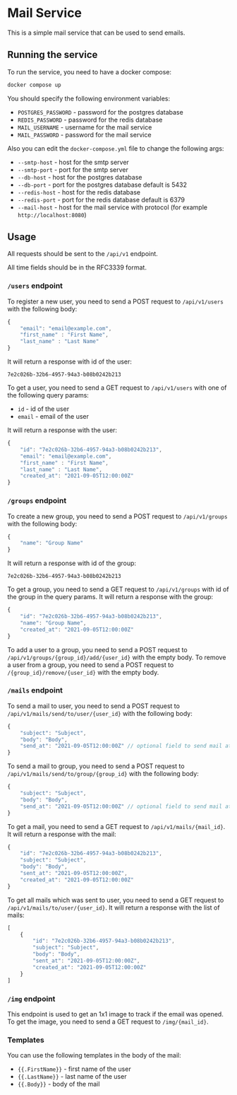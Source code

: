 # Mail Service

This is a simple mail service that can be used to send emails.

## Running the service

To run the service, you need to have a docker compose:
```bash
docker compose up
```

You should specify the following environment variables:
- `POSTGRES_PASSWORD` - password for the postgres database
- `REDIS_PASSWORD` - password for the redis database
- `MAIL_USERNAME` - username for the mail service
- `MAIL_PASSWORD` - password for the mail service

Also you can edit the `docker-compose.yml` file to change the following args:
- `--smtp-host` - host for the smtp server
- `--smtp-port` - port for the smtp server
- `--db-host` - host for the postgres database
- `--db-port` - port for the postgres database default is 5432
- `--redis-host` - host for the redis database
- `--redis-port` - port for the redis database default is 6379
- `--mail-host` - host for the mail service with protocol (for example `http://localhost:8080`)

## Usage

All requests should be sent to the `/api/v1` endpoint.

All time fields should be in the RFC3339 format.

### `/users` endpoint
To register a new user, you need to send a POST request to `/api/v1/users` with the following body:
```js
{
    "email": "email@example.com",
    "first_name" : "First Name",
    "last_name" : "Last Name"
}
```
It will return a response with id of the user:
```
7e2c026b-32b6-4957-94a3-b08b0242b213
```

To get a user, you need to send a GET request to `/api/v1/users` with one of the following query params:
- `id` - id of the user
- `email` - email of the user

It will return a response with the user:
```js
{
    "id": "7e2c026b-32b6-4957-94a3-b08b0242b213",
    "email": "email@example.com",
    "first_name" : "First Name",
    "last_name" : "Last Name",
    "created_at": "2021-09-05T12:00:00Z"
}
```

### `/groups` endpoint

To create a new group, you need to send a POST request to `/api/v1/groups` with the following body:
```js
{
    "name": "Group Name"
}
```

It will return a response with id of the group:
```
7e2c026b-32b6-4957-94a3-b08b0242b213
```

To get a group, you need to send a GET request to `/api/v1/groups` with id of the group in the query params. It will return a response with the group:
```js
{
    "id": "7e2c026b-32b6-4957-94a3-b08b0242b213",
    "name": "Group Name",
    "created_at": "2021-09-05T12:00:00Z"
}
```

To add a user to a group, you need to send a POST request to `/api/v1/groups/{group_id}/add/{user_id}` with the empty body.
To remove a user from a group, you need to send a POST request to `/{group_id}/remove/{user_id}` with the empty body.

### `/mails` endpoint

To send a mail to user, you need to send a POST request to `/api/v1/mails/send/to/user/{user_id}` with the following body:
```js
{
    "subject": "Subject",
    "body": "Body",
    "send_at": "2021-09-05T12:00:00Z" // optional field to send mail at a specific time
}
```

To send a mail to group, you need to send a POST request to `/api/v1/mails/send/to/group/{group_id}` with the following body:
```js
{
    "subject": "Subject",
    "body": "Body",
    "send_at": "2021-09-05T12:00:00Z" // optional field to send mail at a specific time
}
```

To get a mail, you need to send a GET request to `/api/v1/mails/{mail_id}`. It will return a response with the mail:
```js
{
    "id": "7e2c026b-32b6-4957-94a3-b08b0242b213",
    "subject": "Subject",
    "body": "Body",
    "sent_at": "2021-09-05T12:00:00Z",
    "created_at": "2021-09-05T12:00:00Z"
}
```

To get all mails which was sent to user, you need to send a GET request to `/api/v1/mails/to/user/{user_id}`. It will return a response with the list of mails:
```js
[
    {
        "id": "7e2c026b-32b6-4957-94a3-b08b0242b213",
        "subject": "Subject",
        "body": "Body",
        "sent_at": "2021-09-05T12:00:00Z",
        "created_at": "2021-09-05T12:00:00Z"
    }
]
```

### `/img` endpoint

This endpoint is used to get an 1x1 image to track if the email was opened. To get the image, you need to send a GET request to `/img/{mail_id}`.

### Templates

You can use the following templates in the body of the mail:
- `{{.FirstName}}` - first name of the user
- `{{.LastName}}` - last name of the user
- `{{.Body}}` - body of the mail